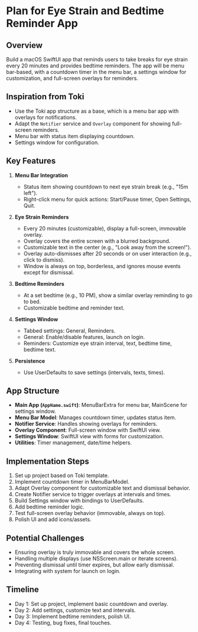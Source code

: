 # Plan for Eye Strain and Bedtime Reminder App

## Overview
Build a macOS SwiftUI app that reminds users to take breaks for eye strain every 20 minutes and provides bedtime reminders. The app will be menu bar-based, with a countdown timer in the menu bar, a settings window for customization, and full-screen overlays for reminders.

## Inspiration from Toki
- Use the Toki app structure as a base, which is a menu bar app with overlays for notifications.
- Adapt the `Notifier` service and `Overlay` component for showing full-screen reminders.
- Menu bar with status item displaying countdown.
- Settings window for configuration.

## Key Features
1. **Menu Bar Integration**
   - Status item showing countdown to next eye strain break (e.g., "15m left").
   - Right-click menu for quick actions: Start/Pause timer, Open Settings, Quit.

2. **Eye Strain Reminders**
   - Every 20 minutes (customizable), display a full-screen, immovable overlay.
   - Overlay covers the entire screen with a blurred background.
   - Customizable text in the center (e.g., "Look away from the screen!").
   - Overlay auto-dismisses after 20 seconds or on user interaction (e.g., click to dismiss).
   - Window is always on top, borderless, and ignores mouse events except for dismissal.

3. **Bedtime Reminders**
   - At a set bedtime (e.g., 10 PM), show a similar overlay reminding to go to bed.
   - Customizable bedtime and reminder text.

4. **Settings Window**
   - Tabbed settings: General, Reminders.
   - General: Enable/disable features, launch on login.
   - Reminders: Customize eye strain interval, text, bedtime time, bedtime text.

5. **Persistence**
   - Use UserDefaults to save settings (intervals, texts, times).

## App Structure
- **Main App (`AppName.swift`)**: MenuBarExtra for menu bar, MainScene for settings window.
- **Menu Bar Model**: Manages countdown timer, updates status item.
- **Notifier Service**: Handles showing overlays for reminders.
- **Overlay Component**: Full-screen window with SwiftUI view.
- **Settings Window**: SwiftUI view with forms for customization.
- **Utilities**: Timer management, date/time helpers.

## Implementation Steps
1. Set up project based on Toki template.
2. Implement countdown timer in MenuBarModel.
3. Adapt Overlay component for customizable text and dismissal behavior.
4. Create Notifier service to trigger overlays at intervals and times.
5. Build Settings window with bindings to UserDefaults.
6. Add bedtime reminder logic.
7. Test full-screen overlay behavior (immovable, always on top).
8. Polish UI and add icons/assets.

## Potential Challenges
- Ensuring overlay is truly immovable and covers the whole screen.
- Handling multiple displays (use NSScreen.main or iterate screens).
- Preventing dismissal until timer expires, but allow early dismissal.
- Integrating with system for launch on login.

## Timeline
- Day 1: Set up project, implement basic countdown and overlay.
- Day 2: Add settings, customize text and intervals.
- Day 3: Implement bedtime reminders, polish UI.
- Day 4: Testing, bug fixes, final touches.